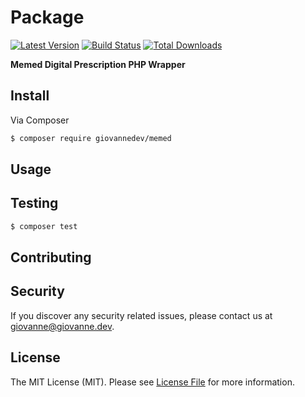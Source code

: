 # Package

[![Latest Version](https://img.shields.io/github/release/giovannedev/memed-php.svg?style=flat-square)](https://github.com/giovannedev/memed-php/releases)
[![Build Status](https://img.shields.io/travis/giovannedev/memed-php/master.svg?style=flat-square)](https://travis-ci.org/giovannedev/memed-php)
[![Total Downloads](https://img.shields.io/packagist/dt/giovannedev/memed-php.svg?style=flat-square)](https://packagist.org/packages/giovannedev/memed-php)

**Memed Digital Prescription PHP Wrapper**


## Install

Via Composer

``` bash
$ composer require giovannedev/memed
```


## Usage


## Testing

``` bash
$ composer test
```


## Contributing




## Security

If you discover any security related issues, please contact us at [giovanne@giovanne.dev](mailto:giovanne@giovanne.dev).


## License

The MIT License (MIT). Please see [License File](LICENSE) for more information.
